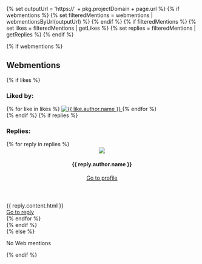 {% set outputUrl = 'https://' + pkg.projectDomain + page.url %}
{% if webmentions %}
{% set filteredMentions = webmentions | webmentionsByUrl(outputUrl) %}
{% endif %}
{% if filteredMentions %}
{% set likes = filteredMentions | getLikes %}
{% set replies = filteredMentions | getReplies %}
{% endif %}

{% if webmentions %}

<section>
    <h2>Webmentions</h2>
    {% if likes %}
    <section>
        <h3>Liked by:</h3>
        {% for like in likes %}
        <a href="{{ like.author.url }}">
            <img src="{{ like.author.photo }}" alt="{{ like.author.name }}" />
        </a>
        {% endfor %}
    </section>
    {% endif %}
    {% if replies %}
    <section>
        <h3>Replies:</h3>
        {% for reply in replies %}
        <article>
            <header>
                <img src="{{ reply.author.photo}}" />
                <h1>{{ reply.author.name }}</h1>
                <a href="{{ reply.author.url }}">Go to profile</a>
            </header>
            <div>{{ reply.content.html }}</div>
            <a href="{{ reply.url }}">Go to reply</a>
        </article>
        {% endfor %}
    </section>
    {% endif %}
</section>
{% else %}
<p>No Web mentions</p>
   {% endif %}
